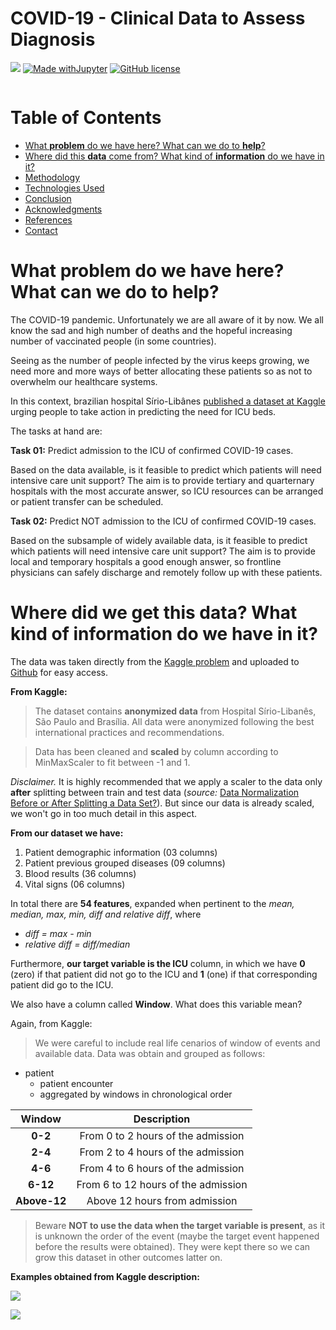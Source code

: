 # COVID-19 - Clinical Data to Assess Diagnosis
[<img src="https://img.shields.io/badge/author-Carolina%20Dias-ff69b4?style=flat-square"/>](https://github.com/diascarolina) [![Made withJupyter](https://img.shields.io/badge/Made%20with-Jupyter-orange?style=flat-square&logo=Jupyter)](https://jupyter.org/try) [![GitHub license](https://img.shields.io/github/license/Naereen/StrapDown.js.svg?style=flat-square)](https://github.com/diascarolina/project-icu-prediction/blob/main/LICENSE)

![]()

# Table of Contents

- [What **problem** do we have here? What can we do to **help**?](#intro)
- [Where did this **data** come from? What kind of **information** do we have in it?](#dat)
- [Methodology](#method)
- [Technologies Used](#tech)
- [Conclusion](#concl)
- [Acknowledgments](#ack)
- [References](#refs)
- [Contact](#contac)

<a name="intro"></a>
# What **problem** do we have here? What can we do to **help**?

The COVID-19 pandemic. Unfortunately we are all aware of it by now. We all know the sad and high number of deaths and the hopeful increasing number of vaccinated people (in some countries).

Seeing as the number of people infected by the virus keeps growing, we need more and more ways of better allocating these patients so as not to overwhelm our healthcare systems.

In this context, brazilian hospital Sírio-Libânes [published a dataset at Kaggle](https://www.kaggle.com/S%C3%ADrio-Libanes/covid19) urging people to take action in predicting the need for ICU beds.

The tasks at hand are:

**Task 01:** Predict admission to the ICU of confirmed COVID-19 cases.

Based on the data available, is it feasible to predict which patients will need intensive care unit support?
The aim is to provide tertiary and quarternary hospitals with the most accurate answer, so ICU resources can be arranged or patient transfer can be scheduled.

**Task 02:** Predict NOT admission to the ICU of confirmed COVID-19 cases.

Based on the subsample of widely available data, is it feasible to predict which patients will need intensive care unit support?
The aim is to provide local and temporary hospitals a good enough answer, so frontline physicians can safely discharge and remotely follow up with these patients.

<a name="dat"></a>
# Where did we get this **data**? What kind of **information** do we have in it?

The data was taken directly from the [Kaggle problem](https://www.kaggle.com/S%C3%ADrio-Libanes/covid19) and uploaded to [Github](https://github.com/diascarolina/data-science-bootcamp/blob/main/data/Kaggle_Sirio_Libanes_ICU_Prediction.xlsx?raw=true) for easy access.

**From Kaggle:**

> The dataset contains **anonymized data** from Hospital Sírio-Libanês, São Paulo and Brasília. All data were anonymized following the best international practices and recommendations.

> Data has been cleaned and **scaled** by column according to MinMaxScaler to fit between -1 and 1.

_Disclaimer._ It is highly recommended that we apply a scaler to the data only **after** splitting between train and test data (_source:_ [Data Normalization Before or After Splitting a Data Set?](https://www.baeldung.com/cs/data-normalization-before-after-splitting-set)).  But since our data is already scaled, we won't go in too much detail in this aspect.

**From our dataset we have:**

1. Patient demographic information (03 columns)
2. Patient previous grouped diseases (09 columns)
3. Blood results (36 columns)
4. Vital signs (06 columns)

In total there are **54 features**, expanded when pertinent to the _mean, median, max, min, diff and relative diff_, where

- _diff = max - min_
- _relative diff = diff/median_

Furthermore, **our target variable is the ICU** column, in which we have **0** (zero) if that patient did not go to the ICU and **1** (one) if that corresponding patient did go to the ICU.

We also have a column called **Window**. What does this variable mean?

Again, from Kaggle:

> We were careful to include real life cenarios of window of events and available data. Data was obtain and grouped as follows:

- patient
    - patient encounter
    - aggregated by windows in chronological order


Window | Description
:---: | :---:
**0-2**	| From 0 to 2 hours of the admission
**2-4**	| From 2 to 4 hours of the admission
**4-6**	| From 4 to 6 hours of the admission
**6-12** | From 6 to 12 hours of the admission
**Above-12** | Above 12 hours from admission

> Beware **NOT to use the data when the target variable is present**, as it is unknown the order of the event (maybe the target event happened before the results were obtained). They were kept there so we can grow this dataset in other outcomes latter on.

**Examples obtained from Kaggle description:**

![](https://www.googleapis.com/download/storage/v1/b/kaggle-user-content/o/inbox%2F1591620%2Fb1bc424df771a4d2d3b3088606d083e6%2FTimeline%20Example%20Best.png?generation=1594740856017996&alt=media)

![](https://www.googleapis.com/download/storage/v1/b/kaggle-user-content/o/inbox%2F1591620%2F77ca2b4635bc4dd7800e1c777fed9de1%2FTimeline%20Example%20No.png?generation=1594740873237462&alt=media)



